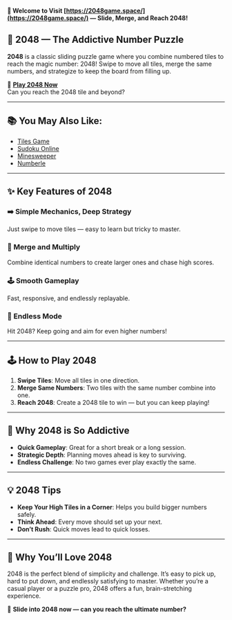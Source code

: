 **🧮 Welcome to Visit [https://2048game.space/](https://2048game.space/) — Slide, Merge, and Reach 2048!**

## 🔢 2048 — The Addictive Number Puzzle

**2048** is a classic sliding puzzle game where you combine numbered tiles to reach the magic number: 2048! Swipe to move all tiles, merge the same numbers, and strategize to keep the board from filling up.

🎯 **[Play 2048 Now](https://2048game.space/)**  
Can you reach the 2048 tile and beyond?

---

## 📚 You May Also Like:

- [Tiles Game](https://tilesgame.net/)
- [Sudoku Online](https://sudokuonline.cc/)
- [Minesweeper](https://minesweeper.tv/)
- [Numberle](https://numberle.me/)

---

## ✨ Key Features of 2048

### ➡️ Simple Mechanics, Deep Strategy  
Just swipe to move tiles — easy to learn but tricky to master.

### 🔢 Merge and Multiply  
Combine identical numbers to create larger ones and chase high scores.

### 🕹️ Smooth Gameplay  
Fast, responsive, and endlessly replayable.

### 🎯 Endless Mode  
Hit 2048? Keep going and aim for even higher numbers!

---

## 🕹️ How to Play 2048

1. **Swipe Tiles**: Move all tiles in one direction.
2. **Merge Same Numbers**: Two tiles with the same number combine into one.
3. **Reach 2048**: Create a 2048 tile to win — but you can keep playing!

---

## 🌟 Why 2048 is So Addictive

- **Quick Gameplay**: Great for a short break or a long session.
- **Strategic Depth**: Planning moves ahead is key to surviving.
- **Endless Challenge**: No two games ever play exactly the same.

---

## 💡 2048 Tips

- **Keep Your High Tiles in a Corner**: Helps you build bigger numbers safely.
- **Think Ahead**: Every move should set up your next.
- **Don’t Rush**: Quick moves lead to quick losses.

---

## 💖 Why You’ll Love 2048

2048 is the perfect blend of simplicity and challenge. It’s easy to pick up, hard to put down, and endlessly satisfying to master. Whether you’re a casual player or a puzzle pro, 2048 offers a fun, brain-stretching experience.

🧮 **Slide into 2048 now — can you reach the ultimate number?**
